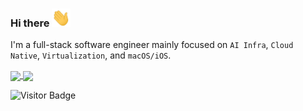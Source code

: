 ### Hi there <img src="https://raw.githubusercontent.com/yeahdongcn/yeahdongcn/main/wave.gif" width="30px">

<!--
**yeahdongcn/yeahdongcn** is a ✨ _special_ ✨ repository because its `README.md` (this file) appears on your GitHub profile.

Here are some ideas to get you started:

- 🔭 I’m currently working on ...
- 🌱 I’m currently learning ...
- 👯 I’m looking to collaborate on ...
- 🤔 I’m looking for help with ...
- 💬 Ask me about ...
- 📫 How to reach me: ...
- 😄 Pronouns: ...
- ⚡ Fun fact: ...
-->

I'm a full-stack software engineer mainly focused on `AI Infra`, `Cloud Native`, `Virtualization`, and `macOS/iOS`.

<!--
**About Me**

- 💼 Cloud Native Engineer at [MooreThreads](https://www.mthreads.com/)

**Languages and Tools:**  

<code><img height="20" src="https://raw.githubusercontent.com/github/explore/01ea2a586e5da744792d0ccfce2f68b861f29301/topics/kubernetes/kubernetes.png"></code>
<code><img height="20" src="https://raw.githubusercontent.com/github/explore/80688e429a7d4ef2fca1e82350fe8e3517d3494d/topics/go/go.png"></code>
<code><img height="20" src="https://raw.githubusercontent.com/github/explore/80688e429a7d4ef2fca1e82350fe8e3517d3494d/topics/objective-c/objective-c.png"></code>
<code><img height="20" src="https://raw.githubusercontent.com/github/explore/80688e429a7d4ef2fca1e82350fe8e3517d3494d/topics/swift/swift.png"></code>
<code><img height="20" src="https://raw.githubusercontent.com/github/explore/180320cffc25f4ed1bbdfd33d4db3a66eeeeb358/topics/cpp/cpp.png"></code>
-->

<!-- | <a href="https://github.com/yeahdongcn/"><img align="center" src="https://github-readme-stats.vercel.app/api?username=yeahdongcn&count_private=true&show_icons=true&include_all_commits=true&hide_border=true&theme=dark" /></a> | <a href="https://github.com/yeahdongcn/"><img align="center" src="https://github-readme-stats.vercel.app/api/top-langs/?username=yeahdongcn&hide=TeX&layout=compact&hide_border=true&theme=dark" /></a> |
| ------------- | ------------- | -->

<!--
[![](https://raw.githubusercontent.com/yeahdongcn/yeahdongcn/main/profile-summary-card-output/tokyonight/0-profile-details.svg)](https://github.com/vn7n24fzkq/github-profile-summary-cards)
[![](https://raw.githubusercontent.com/yeahdongcn/yeahdongcn/main/profile-summary-card-output/tokyonight/1-repos-per-language.svg)](https://github.com/vn7n24fzkq/github-profile-summary-cards) [![](https://raw.githubusercontent.com/yeahdongcn/yeahdongcn/main/profile-summary-card-output/tokyonight/2-most-commit-language.svg)](https://github.com/vn7n24fzkq/github-profile-summary-cards)
[![](https://raw.githubusercontent.com/yeahdongcn/yeahdongcn/main/profile-summary-card-output/tokyonight/3-stats.svg)](https://github.com/vn7n24fzkq/github-profile-summary-cards) [![](https://raw.githubusercontent.com/yeahdongcn/yeahdongcn/main/profile-summary-card-output/tokyonight/4-productive-time.svg)](https://github.com/vn7n24fzkq/github-profile-summary-cards)
-->
<a href="https://github.com/anuraghazra/github-readme-stats">
  <img height=222 align="center" src="https://github-readme-stats.vercel.app/api/top-langs/?username=yeahdongcn&layout=compact&theme=ambient_gradient" />
</a>
<a href="https://github.com/anuraghazra/github-readme-stats">
  <img height=222 align="center" src="https://github-readme-stats.vercel.app/api?username=yeahdongcn&show_icons=true&show=prs_merged,prs_merged_percentage&theme=ambient_gradient" />
</a>

![Visitor Badge](https://visitor-badge.laobi.icu/badge?page_id=yeahdongcn.yeahdongcn)
